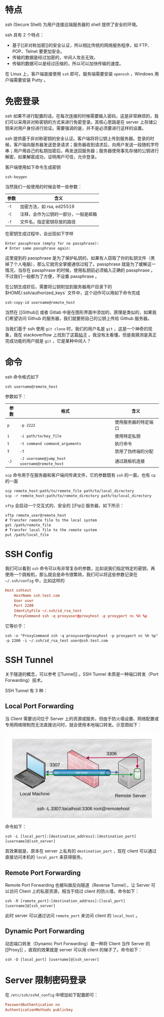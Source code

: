 # 特点

ssh (Secure Shell) 为用户连接远端服务器的 shell 提供了安全的环境。

ssh 具有 2 个特点：

- 基于[[非对称加密]]的安全认证，所以相比传统的网络服务程序，如 FTP、POP、Telnet 要更加安全。
- 传输的数据是经过加密的，中间人攻击无效。
- 传输的数据可以是经过压缩的，所以可以加快传输的速度。

在 Linux 上，客户端直接使用 `ssh` 即可，服务端需要安装 `openssh` ，Windows 用户端需要安装 Putty 。

# 免密登录

ssh 如果不进行配置的话，在每次连接的时候需要输入密码，这是非常麻烦的，我们可以采用非对称密钥的方式来进行免密登录。其核心思路是在 server 上存储公钥来对用户身份进行验证。需要强调的是，并不是必须要进行这样的设置。

ssh 提供基于非对称密钥的安全认证。客户端将将公钥上传到服务器。登录的时候，客户端向服务器发送登录请求；服务器收到请求后，向用户发送一段随机字符串；用户用自己的私钥加密后，再发送回服务器；服务器使用事先存储的公钥进行解密，如果解密成功，证明用户可信，允许登录。

客户端使用如下命令生成密钥

``` shell
ssh-keygen
```

当然我们一般使用的时候会带一些参数：

| 参数   | 含义                  |
| ---- | ------------------- |
| `-t` | 加密方法，如 rsa, ed25519 |
| `-C` | 注释，会作为公钥的一部分，一般是邮箱  |
| `-f` | 文件名，指定密钥存放的路径       |

在密钥生成过程中，会出现如下字样

``` text
Enter passphrase (empty for no passphrase):
# Enter same passphrase again:
```

这里提到的 passphrase 是为了保护私钥的，如果有人窃取了你的私钥文件（黑掉了个人电脑），那么它就完全掌握通信过程了。passphrase 就是为了缓解这一情况，当存在 passphrase 的时候，使用私钥前必须输入正确的 passphrase 。不过我们一般都为了方便，不设置 passphrase 。

在公钥生成好后，需要将公钥附加到服务器用户目录下的 $HOME/.ssh/authorized_keys` 文件中，这个动作可以用如下命令完成

``` shell
ssh-copy-id username@remote_host
```

当然在 [[Github]] 或者 Gitlab 中是在图形界面中添加的，原理是类似的，如果我们希望访问 Github 的服务器，我们就要把自己的公钥上传给 Github 服务器。

当我们基于 ssh 使用 `git clone` 时，我们的用户名是 `git` ，这是一个神奇的现象，我在 stackoverflow 上找到了这篇[帖子](https://stackoverflow.com/questions/47664768/why-does-git-using-ssh-use-git-as-a-username) 。我没有太看懂，但是我猜测是真正完成功能的用户就是 `git` ，它是某种中间人？

# 命令

ssh 命令格式如下

``` shell
ssh username@remote_host
```

参数如下：

| 参数 | 格式                                         | 含义                 |
|------|----------------------------------------------|----------------------|
| `p`  | `-p 2222`                                    | 使用服务器的特定端口 |
| `i`  | `-i path/to/key_file`                        | 使用特定私钥         |
| `t`  | `-t command command_arguments`               | 执行命令             |
| `T`  | `-T`                                         | 禁用了伪终端的分配   |
| `-J` | `-J username@jump_host username@remote_host` | 通过跳板机连接       |

`scp` 命令用于在服务器和客户端间传递文件，它的参数既有 `ssh` 的一面，也有 `cp` 的一面

``` shell
scp remote_host:path/to/remote_file path/to/local_directory
scp -r remote_host:path/to/remote_directory path/to/local_directory
```

`sftp` 会启动一个交互式的、安全的 [[Ftp]] 服务器，如下所示：

``` shell
sftp remote_user@remote_host
# Transfer remote file to the local system
get /path/remote_file
# Transfer local file to the remote system
put /path/local_file
```

# SSH Config

我们可以看到 `ssh` 命令可以有非常复杂的参数，比如说我们指定特定的密钥，再使用一个跳板机，那么就会是命令很繁琐，我们可以将这些参数记录在 `~/.ssh/config` 中，比如这样的

``` conf
Host sshtest
    HostName ssh.test.com
    User user
    Port 2200
    IdentityFile ~/.ssh/id_rsa_test
    ProxyCommand ssh -q proxyuser@proxyhost -p proxyport nc %h %p
```

它等价于：

``` shell
ssh -o "ProxyCommand ssh -q proxyuser@proxyhost -p proxyport nc %h %p" -p 2200 -i ~/.ssh/id_rsa_test user@ssh.test.com
```

# SSH Tunnel

关于隧道的概念，可以参考 [[Tunnel]] 。SSH Tunnel 本质是一种端口转发（Port Forwarding）技术。

SSH Tunnel 有 3 种：

## Local Port Forwarding

当 Client 需要访问位于 Server 上的资源或服务，但由于防火墙设置、网络配置或专用网络限制而无法直接访问时，就会使用本地端口转发。示意图如下：

![](img/clipboard-20241111T170222.png)

命令如下：

``` shell
ssh -L [local_port]:[destination_address]:[destination_port] [username]@[ssh_server]
```

其效果就是，原本在 server 上私有的 `destination_port` ，现在 client 可以通过直接访问本机的 `local_port` 来获得服务。

## Remote Port Forwarding

Remote Port Forwarding 也被叫做反向隧道（Reverse Tunnel），让 Server 可以访问 Client 上的私密资源，相当于绕过 client 的防火墙，命令如下：

``` shell
ssh -R [remote_port]:[destination_address]:[local_port] [username]@[ssh_server]
```

此时 server 可以通过访问 `remote_port` 来访问 client 的 `local_host` 。

## Dynamic Port Forwarding

动态端口转发（Dynamic Port Forwarding）是一种将 Client 当作 Server 的 [[Proxy]] ，直观的效果就是 server 可以用 client 的梯子了。命令如下：

``` shell
ssh -D [local_port] [username]@[ssh_server]
```

# Server 限制密码登录

在 `/etc/ssh/sshd_config` 中增加如下配置即可：

``` conf
PasswordAuthentication no
AuthenticationMethods publickey
```
